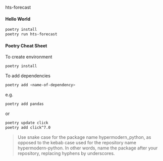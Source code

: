 hts-forecast


#### Hello World 
```bash
poetry install 
poetry run hts-forecast
```


#### Poetry Cheat Sheet

To create environment 
```bash
poetry install 
```
To add dependencies 

```bash
poetry add <name-of-dependency> 
```

e.g. 
```bash
poetry add pandas
```
or 
```bash
poetry update click
poetry add click^7.0
```

> Use snake case for the package name hypermodern_python, as opposed to the kebab case used for the repository name hypermodern-python. In other words, name the package after your repository, replacing hyphens by underscores.


